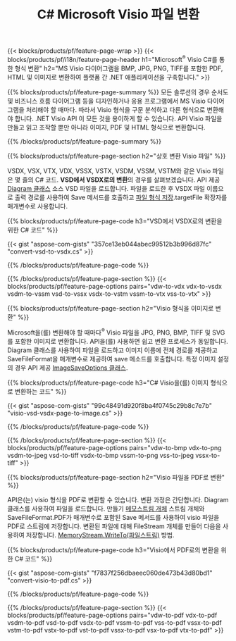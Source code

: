 ﻿---
title: C# Microsoft Visio 파일 변환
url: /ko/net/conversion/
description: Microsoft Visio 형식 VSDX VSX VTX VDX VSSX VSTX VSDM VSSM VSTM VDW VSD VSS VST를 PDF HTML 및 이미지로 변환 .NET 라이브러리를 통한 C# 코드.
---
{{< blocks/products/pf/feature-page-wrap >}}
{{< blocks/products/pf/i18n/feature-page-header h1="Microsoft<sup>&reg;</sup> Visio C#를 통한 형식 변환" h2="MS Visio 다이어그램을 BMP, JPG, PNG, TIFF를 포함한 PDF, HTML 및 이미지로 변환하여 플랫폼 간 .NET 애플리케이션을 구축합니다." >}}

{{% blocks/products/pf/feature-page-summary %}}
모든 솔루션의 경우 순서도 및 비즈니스 흐름 다이어그램 등을 디자인하거나 응용 프로그램에서 MS Visio 다이어그램을 처리해야 할 때마다. 따라서 Visio 형식을 구문 분석하고 다른 형식으로 변환해야 합니다. .NET Visio API 이 모든 것을 용이하게 할 수 있습니다. API Visio 파일을 만들고 읽고 조작할 뿐만 아니라 이미지, PDF 및 HTML 형식으로 변환합니다.

{{% /blocks/products/pf/feature-page-summary %}}

{{% blocks/products/pf/feature-page-section h2="상호 변환 Visio 파일" %}}

VSDX, VSX, VTX, VDX, VSSX, VSTX, VSDM, VSSM, VSTM와 같은 Visio 파일은 몇 줄의 C# 코드. **VSD에서 VSDX로의 변환**의 경우를 살펴보겠습니다. API 제공 [Diagram 클래스](https://apireference.aspose.com/diagram/net/aspose.diagram/diagram) 소스 VSD 파일을 로드합니다. 파일을 로드한 후 VSDX 파일 이름으로 출력 경로를 사용하여 Save 메서드를 호출하고 [파일 형식 저장](https://apireference.aspose.com/diagram/net/aspose.diagram/savefileformat).targetFile 확장자를 매개변수로 사용합니다.

{{% blocks/products/pf/feature-page-code h3="VSD에서 VSDX로의 변환을 위한 C# 코드" %}}

{{< gist "aspose-com-gists" "357ce13eb044abec99512b3b996d87fc" "convert-vsd-to-vsdx.cs" >}}

{{% /blocks/products/pf/feature-page-code %}}

{{% /blocks/products/pf/feature-page-section %}}
{{< blocks/products/pf/feature-page-options pairs="vdw-to-vdx vdx-to-vsdx vsdm-to-vssm vsd-to-vssx vsdx-to-vstm vssm-to-vtx vss-to-vtx" >}}

{{% blocks/products/pf/feature-page-section h2="Visio 형식을 이미지로 변환" %}}

Microsoft을(를) 변환해야 할 때마다<sup>&reg;</sup> Visio 파일을 JPG, PNG, BMP, TIFF 및 SVG를 포함한 이미지로 변환합니다. API을(를) 사용하면 쉽고 변환 프로세스가 동일합니다. Diagram 클래스를 사용하여 파일을 로드하고 이미지 이름에 전체 경로를 제공하고 SaveFileFormat을 매개변수로 제공하여 save 메소드를 호출합니다. 특정 이미지 설정의 경우 API 제공 [ImageSaveOptions 클래스](https://apireference.aspose.com/diagram/net/aspose.diagram.saving/imagesaveoptions).

{{% blocks/products/pf/feature-page-code h3="C# Visio을(를) 이미지 형식으로 변환하는 코드" %}}

{{< gist "aspose-com-gists" "99c48491d920f8ba4f0745c29b8c7e7b" "visio-vsd-vsdx-page-to-image.cs" >}}

{{% /blocks/products/pf/feature-page-code %}}

{{% /blocks/products/pf/feature-page-section %}}
{{< blocks/products/pf/feature-page-options pairs="vdw-to-bmp vdx-to-png vsdm-to-jpeg vsd-to-tiff vsdx-to-bmp vssm-to-png vss-to-jpeg vssx-to-tiff" >}}

{{% blocks/products/pf/feature-page-section h2="Visio 파일을 PDF로 변환" %}}

API은(는) visio 형식을 PDF로 변환할 수 있습니다. 변환 과정은 간단합니다. Diagram 클래스를 사용하여 파일을 로드합니다. 만들기 [메모스트림 개체](https://docs.microsoft.com/en-us/dotnet/api/system.io.memorystream) 스트림 개체와 SaveFileFormat.PDF가 매개변수로 포함된 Save 메서드를 사용하여 visio 파일을 PDF로 스트림에 저장합니다. 변환된 파일에 대해 FileStream 개체를 만들어 다음을 사용하여 저장합니다. [MemoryStream.WriteTo(파일스트림)](https://docs.microsoft.com/en-us/dotnet/api/system.io.memorystream.writeto?view=net-5.0#System_IO_MemoryStream_WriteTo_System_IO_Stream_) 방법. 

{{% blocks/products/pf/feature-page-code h3="Visio에서 PDF로의 변환을 위한 C# 코드" %}}

{{< gist "aspose-com-gists" "f7837f256dbaeec060de473b43d80bd1" "convert-visio-to-pdf.cs" >}}

{{% /blocks/products/pf/feature-page-code %}}

{{% /blocks/products/pf/feature-page-section %}}
{{< blocks/products/pf/feature-page-options pairs="vdw-to-pdf vdx-to-pdf vsdm-to-pdf vsd-to-pdf vsdx-to-pdf vssm-to-pdf vss-to-pdf vssx-to-pdf vstm-to-pdf vstx-to-pdf vst-to-pdf vssx-to-pdf vsx-to-pdf vtx-to-pdf" >}}